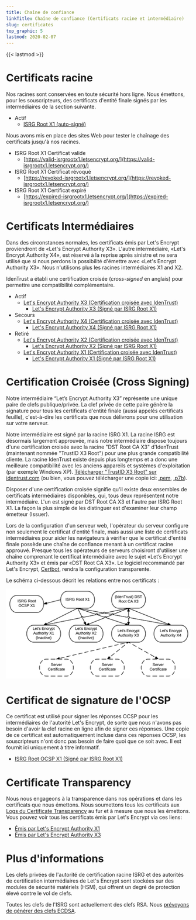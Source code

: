 ```yaml
---
title: Chaîne de confiance
linkTitle: Chaîne de confiance (Certificats racine et intermédiaire)
slug: certificates
top_graphic: 5
lastmod: 2020-02-07
---
```


{{< lastmod >}}

# Certificats racine

Nos racines sont conservées en toute sécurité hors ligne. Nous émettons,  pour les souscripteurs, des certificats d'entité finale signés par les intermédiaires de la section suivante.

* Actif
  * [ISRG Root X1 (auto-signé)](/certs/isrgrootx1.pem.txt)

Nous avons mis en place des sites Web pour tester le chaînage des certificats jusqu'à nos racines.

* ISRG Root X1 Certificat valide
  * [https://valid-isrgrootx1.letsencrypt.org/](https://valid-isrgrootx1.letsencrypt.org/)
* ISRG Root X1 Certificat révoqué
  * [https://revoked-isrgrootx1.letsencrypt.org/](https://revoked-isrgrootx1.letsencrypt.org/)
* ISRG Root X1 Certificat expiré
  * [https://expired-isrgrootx1.letsencrypt.org/](https://expired-isrgrootx1.letsencrypt.org/)

# Certificats Intermédiaires

Dans des circonstances normales, les certificats émis par Let's Encrypt proviendront de «Let's Encrypt Authority X3». L'autre intermédiaire, «Let's Encrypt Authority X4», est réservé à la reprise après sinistre et ne sera utilisé que si nous perdons la possibilité d'émettre avec «Let's Encrypt Authority X3». Nous n'utilisons plus les racines intermédiaires X1 and X2.

IdenTrust a établi une certification croisée (*cross-signed* en anglais) pour permettre une compatibilité complémentaire. 

* Actif
  * [Let's Encrypt Authority X3 (Certification croisée avec IdenTrust)](/certs/lets-encrypt-x3-cross-signed.pem.txt)
    * [Let's Encrypt Authority X3 (Signé par ISRG Root X1)](/certs/letsencryptauthorityx3.pem.txt)
* Secours
  * [Let's Encrypt Authority X4 (Certification croisée avec IdenTrust)](/certs/lets-encrypt-x4-cross-signed.pem.txt)
    * [Let's Encrypt Authority X4 (Signé par ISRG Root X1)](/certs/letsencryptauthorityx4.pem.txt)
* Retiré
  * [Let's Encrypt Authority X2 (Certification croisée avec IdenTrust)](/certs/lets-encrypt-x2-cross-signed.pem.txt)
    * [Let's Encrypt Authority X2 (Signé par ISRG Root X1)](/certs/letsencryptauthorityx2.pem.txt)
  * [Let's Encrypt Authority X1 (Certification croisée avec IdenTrust)](/certs/lets-encrypt-x1-cross-signed.pem.txt)
    * [Let's Encrypt Authority X1 (Signé par ISRG Root X1)](/certs/letsencryptauthorityx1.pem.txt)

# Certification Croisée (Cross Signing)

Notre intermédiaire “Let’s Encrypt Authority X3” représente une unique paire de clefs publique/privée. La clef privée de cette paire génère la signature pour tous les certificats d'entité finale (aussi appelés certificats feuille), c'est-à-dire les certificats que nous délivrons pour une utilisation sur votre serveur.

Notre intermédiaire est signé par la racine ISRG X1. La racine ISRG est désormais largement approuvée, mais notre intermédiaire dispose toujours d'une certification croisée avec la racine "DST Root CA X3" d'IdenTrust (maintenant nommée "TrustID X3 Root") pour une plus grande compatibilité cliente. La racine IdenTrust existe depuis plus longtemps et a donc une meilleure compatibilité avec les anciens appareils et systèmes d'exploitation (par exemple Windows XP). [Télécharger "TrustID X3 Root" sur identrust.com](https://www.identrust.com/support/downloads) (ou bien, vous pouvez télécharger une copie ici: [.pem](/certs/trustid-x3-root.pem.txt), [.p7b](/certs/trustid-x3-root.p7b)).

Disposer d'une certification croisée signifie qu'il existe deux ensembles de certificats intermédiaires disponibles, qui, tous deux représentent notre intermédiaire. L'un est signé par DST Root CA X3 et l'autre par ISRG Root X1. La façon la plus simple de les distinguer est d'examiner leur champ émetteur (Issuer).

Lors de la configuration d'un serveur web, l'opérateur du serveur configure non seulement le
certificat d'entité finale, mais aussi une liste de certificats intermédiaires pour aider les navigateurs à vérifier que le certificat d'entité finale possède une chaîne de confiance menant à un certificat racine approuvé. Presque tous les opérateurs de serveurs choisiront d'utiliser une chaîne comprenant
le certificat intermédiaire avec le sujet «Let’s Encrypt Authority X3» et émis par «DST Root CA X3». Le logiciel recommandé par Let's Encrypt, [Certbot](https://certbot.org), rendra la configuration transparente.

Le schéma ci-dessous décrit les relations entre nos certificats :

<img src="/certs/isrg-keys.png" alt="Schéma des relations clés de l'ISRG">

# Certificat de signature de l'OCSP

Ce certificat est utilisé pour signer les réponses OCSP pour les intermédiaires de l'autorité Let's Encrypt, de sorte que nous n'avons pas besoin d'avoir la clef racine en ligne afin de signer ces réponses. Une copie de ce certificat est automatiquement incluse dans ces réponses OCSP, les souscripteurs n'ont donc pas besoin de faire quoi que ce soit avec. Il est fournit ici uniquement à titre informatif.

* [ISRG Root OCSP X1 (Signé par ISRG Root X1)](/certs/isrg-root-ocsp-x1.pem.txt)

# Certificate Transparency

Nous nous engageons à la transparence dans nos opérations et dans les certificats que nous
émettons. Nous soumettons tous les certificats aux [Logs du Certificate Transparency](https://www.certificate-transparency.org/) au fur et à mesure que nous les émettons. Vous pouvez voir tous les certificats émis par Let's Encrypt via ces liens:

* [Émis par Let's Encrypt Authority X1](https://crt.sh/?Identity=%25&iCAID=7395)
* [Émis par Let's Encrypt Authority X3](https://crt.sh/?Identity=%25&iCAID=16418)

# Plus d'informations

Les clefs privées de l'autorité de certification racine ISRG et des autorités de certification intermédiaires de Let's Encrypt sont stockées sur des modules de sécurité matériels (HSM), qui offrent un degré de protection élevé contre le vol de clefs.

Toutes les clefs de l'ISRG sont actuellement des clefs RSA. Nous [prévoyons de générer des clefs ECDSA](/upcoming-features).
